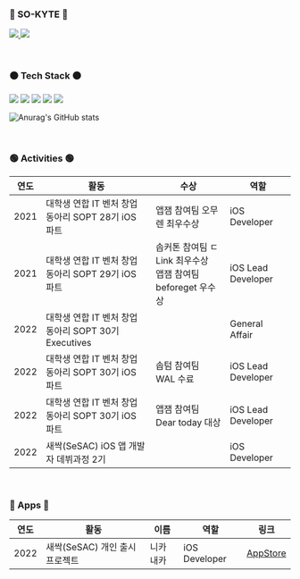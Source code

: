 ###  🤍 SO-KYTE 🤍
<a href="https://receptive-humidity-bf2.notion.site/Kim-So-Yeon-a20c35fb42cf4daa8d5e2a376a5b8a38"> <img src="https://img.shields.io/badge/Notion-black?style=flat&logo=Notion&logoColor=white"/> </a>
<a href="https://so-kyte.tistory.com/"> <img src="https://img.shields.io/badge/Tech Blog-black?style=flat&logo=Swift&logoColor=white"/> </a> 
 
<br/>

###  ⚫️ Tech Stack ⚫️
<p alighn = "center">
  
<img src="https://img.shields.io/badge/Swift-red?style=flat-square&logo=Swift&logoColor=white"/>
<img src="https://img.shields.io/badge/Java-orange?style=flat-square&logo=Java&logoColor=white"/>
<img src="https://img.shields.io/badge/C/C++-darkblue?style=flat-square&logo=C&logoColor=white"/>
  
<img src="https://img.shields.io/badge/Adobe-black?style=flat-square&logo=Adobe&logoColor=white"/>
<img src="https://img.shields.io/badge/Figma-purple?style=flat-square&logo=Figma&logoColor=white"/>
  

</p>

![Anurag's GitHub stats](https://github-readme-stats.vercel.app/api?username=pcsoyeon&&show_icons=true&theme=graywhite)

<br/>

###  🟢 Activities 🟢
| 연도 | 활동 | 수상 | 역할 |
|----|----|-------|----|
| 2021 |	대학생 연합 IT 벤처 창업 동아리 SOPT 28기 iOS 파트 | 앱잼 참여팀 오무렌 최우수상 | iOS Developer |
| 2021 | 대학생 연합 IT 벤처 창업 동아리 SOPT 29기 iOS 파트 | 솝커톤 참여팀 ㄷLink 최우수상 <br/> 앱잼 참여팀 beforeget 우수상 | iOS Lead Developer |
| 2022 | 대학생 연합 IT 벤처 창업 동아리 SOPT 30기 Executives |  | General Affair |
| 2022 | 대학생 연합 IT 벤처 창업 동아리 SOPT 30기 iOS 파트 | 솝텀 참여팀 WAL 수료 | iOS Lead Developer |
| 2022 | 대학생 연합 IT 벤처 창업 동아리 SOPT 30기 iOS 파트 | 앱잼 참여팀 Dear today 대상 | iOS Lead Developer |
| 2022 | 새싹(SeSAC) iOS 앱 개발자 데뷔과정 2기 |  | iOS Developer |


<br/>

###  🔵 Apps 🔵
| 연도 | 활동 | 이름 | 역할 | 링크 |
|----|----|----|-------|----|
| 2022 | 새싹(SeSAC) 개인 출시 프로젝트 | 니카내카 | iOS Developer | [AppStore](https://apps.apple.com/app/id6443532661) | 

<!--
**pcsoyeon/pcsoyeon** is a ✨ _special_ ✨ repository because its `README.md` (this file) appears on your GitHub profile.

Here are some ideas to get you started:

- 🔭 I’m currently working on ...
- 🌱 I’m currently learning ...
- 👯 I’m looking to collaborate on ...
- 🤔 I’m looking for help with ...
- 💬 Ask me about ...
- 📫 How to reach me: ...
- 😄 Pronouns: ...
- ⚡ Fun fact: ...
-->
